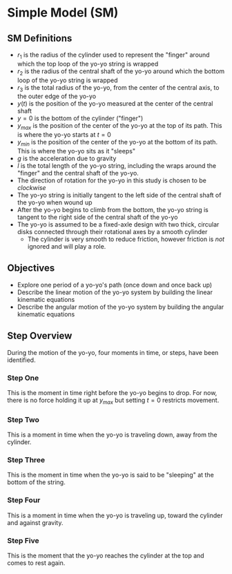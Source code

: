 # Simple Model (SM)
## SM Definitions
- $r_1$ is the radius of the cylinder used to represent the "finger" around which the top loop of the yo-yo string is wrapped
- $r_2$ is the radius of the central shaft of the yo-yo around which the bottom loop of the yo-yo string is wrapped
- $r_3$ is the total radius of the yo-yo, from the center of the central axis, to the outer edge of the yo-yo
- $y(t)$ is the position of the yo-yo measured at the center of the central shaft
- $y=0$ is the bottom of the cylinder ("finger")
- $y_{max}$ is the position of the center of the yo-yo at the top of its path. This is where the yo-yo starts at $t=0$
- $y_{min}$ is the position of the center of the yo-yo at the bottom of its path. This is where the yo-yo sits as it "sleeps"
- $g$ is the acceleration due to gravity
- $l$ is the total length of the yo-yo string, including the wraps around the "finger" and the central shaft of the yo-yo. 
- The direction of rotation for the yo-yo in this study is chosen to be *clockwise*
- The yo-yo string is initially tangent to the left side of the central shaft of the yo-yo when wound up
- After the yo-yo begins to climb from the bottom, the yo-yo string is tangent to the right side of the central shaft of the yo-yo
- The yo-yo is assumed to be a fixed-axle design with two thick, circular disks connected through their rotational axes by a smooth cylinder
  - The cylinder is very smooth to reduce friction, however friction is *not* ignored and will play a role.

## Objectives
- Explore one period of a yo-yo's path (once down and once back up)
- Describe the linear motion of the yo-yo system by building the linear kinematic equations
- Describe the angular motion of the yo-yo system by building the angular kinematic equations

## Step Overview
During the motion of the yo-yo, four moments in time, or steps, have been identified.

### Step One
This is the moment in time right before the yo-yo begins to drop. For now, there is no force holding it up at ${y_{max}}$ but setting ${t=0}$ restricts movement. 

### Step Two
This is a moment in time when the yo-yo is traveling down, away from the cylinder.

### Step Three
This is the moment in time when the yo-yo is said to be "sleeping" at the bottom of the string.

### Step Four
This is a moment in time when the yo-yo is traveling up, toward the cylinder and against gravity.

### Step Five
This is the moment that the yo-yo reaches the cylinder at the top and comes to rest again. 
